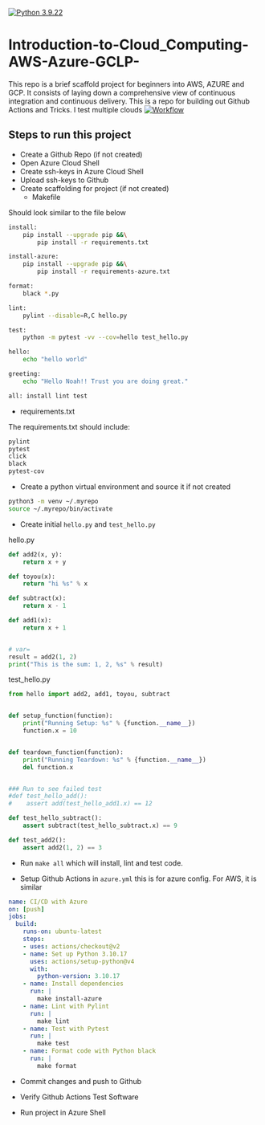 [![Python 3.9.22](https://github.com/Thierry-Celestin/Introduction-to-Cloud_Computing-AWS-Azure-GCLP-/actions/workflows/main.yml/badge.svg)](https://github.com/Thierry-Celestin/Introduction-to-Cloud_Computing-AWS-Azure-GCLP-/actions/workflows/main.yml)

# Introduction-to-Cloud_Computing-AWS-Azure-GCLP-
This repo is a brief scaffold project for beginners into AWS, AZURE and GCP. It consists of laying down a comprehensive view of continuous integration and continuous delivery. This is a repo for building out Github Actions and Tricks. I test multiple clouds
[![Workflow](https://img.youtube.com/vi/rXXtJpcVems/0.jpg)](https://www.youtube.com/watch?v=rXXtJpcVems)


## Steps to run this project

* Create a Github Repo (if not created)
* Open Azure Cloud Shell
* Create ssh-keys in Azure Cloud Shell
* Upload ssh-keys to Github
* Create scaffolding for project (if not created)
  - Makefile

Should look similar to the file below

```bash
install:
	pip install --upgrade pip &&\
		pip install -r requirements.txt

install-azure:
	pip install --upgrade pip &&\
		pip install -r requirements-azure.txt

format:
	black *.py

lint:
	pylint --disable=R,C hello.py

test:
	python -m pytest -vv --cov=hello test_hello.py

hello:
	echo "hello world"

greeting:
	echo "Hello Noah!! Trust you are doing great."

all: install lint test
```

  - requirements.txt
  
The requirements.txt should include:

```bash
pylint
pytest
click
black
pytest-cov
```

* Create a python virtual environment and source it if not created

```bash
python3 -m venv ~/.myrepo
source ~/.myrepo/bin/activate
```

* Create initial `hello.py` and `test_hello.py`

hello.py
```python
def add2(x, y):
    return x + y

def toyou(x):
    return "hi %s" % x

def subtract(x):
    return x - 1

def add1(x):
    return x + 1


# var=
result = add2(1, 2)
print("This is the sum: 1, 2, %s" % result)
```

test_hello.py
```python
from hello import add2, add1, toyou, subtract 


def setup_function(function):
    print("Running Setup: %s" % {function.__name__})
    function.x = 10


def teardown_function(function):
    print("Running Teardown: %s" % {function.__name__})
    del function.x


### Run to see failed test
#def test_hello_add():
#    assert add(test_hello_add1.x) == 12

def test_hello_subtract():
    assert subtract(test_hello_subtract.x) == 9

def test_add2():
    assert add2(1, 2) == 3
```


* Run `make all` which will install, lint and test code.

* Setup Github Actions in `azure.yml` this is for azure config. For AWS, it is similar

```yaml
name: CI/CD with Azure
on: [push]
jobs:
  build:
    runs-on: ubuntu-latest
    steps:
    - uses: actions/checkout@v2
    - name: Set up Python 3.10.17
      uses: actions/setup-python@v4
      with:
        python-version: 3.10.17
    - name: Install dependencies
      run: |
        make install-azure
    - name: Lint with Pylint
      run: |
        make lint
    - name: Test with Pytest
      run: |
        make test
    - name: Format code with Python black
      run: |
        make format
```

* Commit changes and push to Github

* Verify Github Actions Test Software

* Run project in Azure Shell

